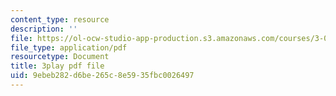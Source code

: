 ```yaml
---
content_type: resource
description: ''
file: https://ol-ocw-studio-app-production.s3.amazonaws.com/courses/3-091sc-introduction-to-solid-state-chemistry-fall-2010/9ebeb282d6be265c8e5935fbc0026497_CA7I2GLpgdo.pdf
file_type: application/pdf
resourcetype: Document
title: 3play pdf file
uid: 9ebeb282-d6be-265c-8e59-35fbc0026497
---
```

